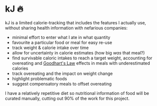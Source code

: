 # kJ 🔥

kJ is a limited calorie-tracking that includes the features I actually use, without sharing health information with nefarious companies:

- minimal effort to enter what I ate in what quantity
- favourite a particular food or meal for easy re-use
- track weight & calorie intake over time
- allow for uncertainty in calorie estimates (how big _was_ that meal?)
- find survivable caloric intakes to reach a target weight, accounting for overeating and [Goodhart's Law](https://en.wikipedia.org/wiki/Goodhart's_law) effects in meals with underestimated calories 
- track overeating and the impact on weight change
- highlight problematic foods
- suggest compensatory meals to offset overeating

I have a relatively repetitive diet so nutritional information of food will be curated manually, cutting out 90% of the work for this project.
